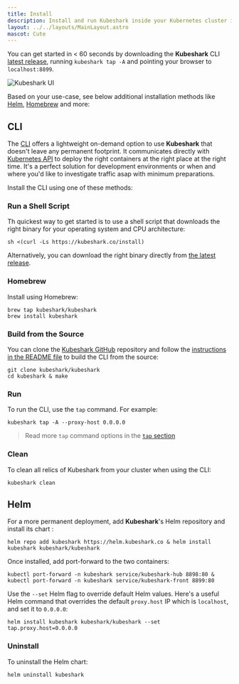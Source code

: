 ```yaml
---
title: Install
description: Install and run Kubeshark inside your Kubernetes cluster in seconds.
layout: ../../layouts/MainLayout.astro
mascot: Cute
---
```


You can get started in < 60 seconds by downloading the **Kubeshark** CLI [latest release](https://github.com/kubeshark/kubeshark/releases/latest), running `kubeshark tap -A` and pointing your browser to `localhost:8899`. 

![Kubeshark UI](/kubeshark-ui.png)

Based on your use-case, see below additional installation methods like [Helm](/en/install#helm), [Homebrew](/en/install#homebrew) and more:

## CLI
The [CLI](/en/anatomy_of_kubeshark#cli) offers a lightweight on-demand option to use **Kubeshark** that doesn't leave any permanent footprint. It communicates directly with [Kubernetes API](https://kubernetes.io/docs/concepts/overview/kubernetes-api/) to deploy the right containers at the right place at the right time. It's a perfect solution for development environments or when and where you'd like to investigate traffic asap with minimum preparations.

Install the CLI using one of these methods:
### Run a Shell Script

Th quickest way to get started is to use a shell script that downloads the right binary for your operating system and CPU architecture:
```shell
sh <(curl -Ls https://kubeshark.co/install)
```
Alternatively, you can download the right binary directly from [the latest release](https://github.com/kubeshark/kubeshark/releases/latest).

### Homebrew

Install using Homebrew:
```shell
brew tap kubeshark/kubeshark
brew install kubeshark
```

### Build from the Source

You can clone the [Kubeshark GitHub](https://github.com/kubeshark/kubeshark) repository and follow the [instructions in the README file](https://github.com/kubeshark/kubeshark#building-from-source) to build the CLI from the source:
```shell
git clone kubeshark/kubeshark
cd kubeshark & make
```
### Run

To run the CLI, use the `tap` command. For example:
```shell
kubeshark tap -A --proxy-host 0.0.0.0
```
> Read more `tap` command options in the [`tap` section](/en/network_sniffing#the-tap-command)

### Clean

To clean all relics of Kubeshark from your cluster when using the CLI:
```shell
kubeshark clean
```

## Helm

For a more permanent deployment, add **Kubeshark**'s Helm repository and install its chart :
```shell
helm repo add kubeshark https://helm.kubeshark.co & helm install kubeshark kubeshark/kubeshark
```
Once installed, add port-forward to the two containers:
```shell
kubectl port-forward -n kubeshark service/kubeshark-hub 8898:80 &
kubectl port-forward -n kubeshark service/kubeshark-front 8899:80
```
Use the `--set` Helm flag to override default Helm values. Here's a useful Helm command that overrides the default `proxy.host` IP which is `localhost`, and set it to `0.0.0.0`:
```shell
helm install kubeshark kubeshark/kubeshark --set tap.proxy.host=0.0.0.0 
```

### Uninstall

To uninstall the Helm chart:
```shell
helm uninstall kubeshark
```